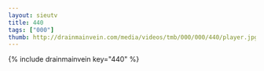 ```yaml
--- 
layout: sieutv
title: 440
tags: ["000"]
thumb: http://drainmainvein.com/media/videos/tmb/000/000/440/player.jpg
---
```

{% include drainmainvein key="440" %} 
